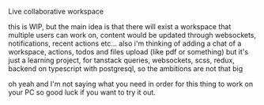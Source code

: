 Live collaborative workspace

this is WIP, but the main idea is that there will exist a workspace that multiple users can work on, content would be updated through websockets, notifications, recent actions etc... 
also i'm thinking of adding a chat of a workspace, actions, todos and files upload (like pdf or something) but it's just a learning project, for tanstack queries, websockets,
scss, redux, backend on typescript with postgresql, so the ambitions are not that big

oh yeah and I'm not saying what you need in order for this thing to work on your PC so good luck if you want to try it out.
